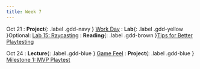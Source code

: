 ```yaml
---
title: Week 7
---
```


Oct 21
: **Project**{: .label .gdd-navy } [Work Day]
: **Lab**{: .label .gdd-yellow }Optional: [Lab 15: Raycasting]
: **Reading**{: .label .gdd-brown }[Tips for Better Playtesting]

Oct 24
: **Lecture**{: .label .gdd-blue } [Game Feel]
: **Project**{: .label .gdd-blue } [Milestone 1: MVP Playtest]

[Game Feel]:https://docs.google.com/presentation/d/1xbvDz1dijMdYWynhOHidGY9DCrLy8dGIzosByyiqsoM/edit?usp=share_link

[Lab 15: Raycasting]: ./../pages/labs/lab15/lab15

[Tips for Better Playtesting]: https://www.gamedeveloper.com/design/best-practices-five-tips-for-better-playtesting 

[Milestone 1: MVP Playtest]: ../pages/projects/project3/project3

[Work Day]: https://docs.google.com/presentation/d/10YDaUEdAo7J9C5cvlaEdOoD8FKNxnbf0T0V6bbSF6ak/edit?usp=sharing
